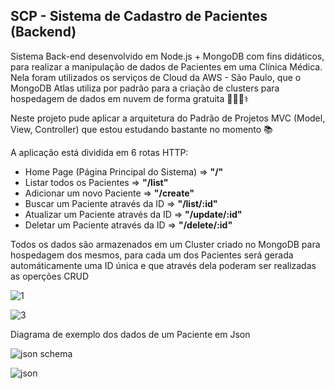 ## SCP - Sistema de Cadastro de Pacientes (Backend)
Sistema Back-end desenvolvido em Node.js + MongoDB com fins didáticos, para realizar a manipulação de dados de Pacientes em uma Clínica Médica. Nela foram utilizados os serviços de Cloud da AWS - São Paulo, que o MongoDB Atlas utiliza por padrão para a criação de clusters para hospedagem de dados em nuvem de forma gratuita 👨🏻‍💻⚕️


Neste projeto pude aplicar a arquitetura do Padrão de Projetos MVC (Model, View, Controller) que estou estudando bastante no momento 📚

A aplicação está dividida em 6 rotas HTTP:
- Home Page (Página Principal do Sistema) => <strong>"/"</strong>
- Listar todos os Pacientes => <strong>"/list"</strong>
- Adicionar um novo Paciente => <strong>"/create"</strong>
- Buscar um Paciente através da ID => <strong>"/list/:id"</strong>
- Atualizar um Paciente através da ID => <strong>"/update/:id"</strong>
- Deletar um Paciente através da ID => <strong>"/delete/:id"</strong>

Todos os dados são armazenados em um Cluster criado no MongoDB para hospedagem dos mesmos, para cada um dos Pacientes será gerada automáticamente uma ID única e que através dela poderam ser realizadas as operções CRUD

![1](https://user-images.githubusercontent.com/96146165/189501724-1862fce5-1597-415d-8951-61baacfc8da8.png)

![3](https://user-images.githubusercontent.com/96146165/189501737-bc99915d-831a-4f92-81d3-a31ac79a75d1.png)

Diagrama de exemplo dos dados de um Paciente em Json

![json schema](https://user-images.githubusercontent.com/96146165/189502057-6b65b39e-bec8-4295-a664-6ea16d8d77c6.png)

<!--![json](https://user-images.githubusercontent.com/96146165/189692332-eb0fabb8-e9db-4401-918f-8ddebead9dc2.png)-->

![json](https://user-images.githubusercontent.com/96146165/189693978-61754d22-732e-471e-8e54-92d32e7ea835.png)


